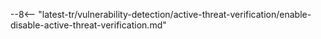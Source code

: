 --8<-- "latest-tr/vulnerability-detection/active-threat-verification/enable-disable-active-threat-verification.md"

